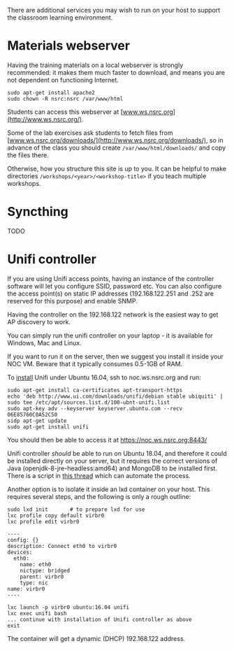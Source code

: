 There are additional services you may wish to run on your host to support
the classroom learning environment.

# Materials webserver

Having the training materials on a local webserver is strongly recommended:
it makes them much faster to download, and means you are not dependent on
functioning Internet.

```shell
sudo apt-get install apache2
sudo chown -R nsrc:nsrc /var/www/html
```

Students can access this webserver at [www.ws.nsrc.org](http://www.ws.nsrc.org/).

Some of the lab exercises ask students to fetch files from
[www.ws.nsrc.org/downloads/](http://www.ws.nsrc.org/downloads/), so in
advance of the class you should create `/var/www/html/downloads/` and copy
the files there.

Otherwise, how you structure this site is up to you.  It can be helpful to
make directories `/workshops/<year>/<workshop-title>` if you teach multiple
workshops.

# Syncthing

TODO

# Unifi controller

If you are using Unifi access points, having an instance of the controller
software will let you configure SSID, password etc.  You can also configure
the access point(s) on static IP addresses (192.168.122.251 and .252 are
reserved for this purpose) and enable SNMP.

Having the controller on the 192.168.122 network is the easiest way to get
AP discovery to work.

You can simply run the unifi controller on your laptop - it is available for
Windows, Mac and Linux.

If you want to run it on the server, then we suggest you install it inside
your NOC VM.  Beware that it typically consumes 0.5-1GB of RAM.

To [install](https://help.ubnt.com/hc/en-us/articles/220066768-UniFi-How-to-Install-and-Update-via-APT-on-Debian-or-Ubuntu)
Unifi under Ubuntu 16.04, ssh to noc.ws.nsrc.org and run:

```shell
sudo apt-get install ca-certificates apt-transport-https
echo 'deb http://www.ui.com/downloads/unifi/debian stable ubiquiti' | sudo tee /etc/apt/sources.list.d/100-ubnt-unifi.list
sudo apt-key adv --keyserver keyserver.ubuntu.com --recv 06E85760C0A52C50
sidp apt-get update
sudo apt-get install unifi
```

You should then be able to access it at <https://noc.ws.nsrc.org:8443/>

Unifi controller *should* be able to run on Ubuntu 18.04, and therefore it
could be installed directly on your server, but it requires the correct
versions of Java (openjdk-8-jre-headless:amd64) and MongoDB to be installed
first.  There is a script in
[this thread](https://community.ui.com/questions/UniFi-Installation-Scripts-or-UniFi-Easy-Update-Script-or-UniFi-Lets-Encrypt-or-Ubuntu-16-04-18-04-/ccbc7530-dd61-40a7-82ec-22b17f027776)
which can automate the process.

Another option is to isolate it inside an lxd container on your host.  This
requires several steps, and the following is only a rough outline:

```shell
sudo lxd init       # to prepare lxd for use
lxc profile copy default virbr0
lxc profile edit virbr0

----
config: {}
description: Connect eth0 to virbr0
devices:
  eth0:
    name: eth0
    nictype: bridged
    parent: virbr0
    type: nic
name: virbr0
----

lxc launch -p virbr0 ubuntu:16.04 unifi
lxc exec unifi bash
... continue with installation of Unifi controller as above
exit
```

The container will get a dynamic (DHCP) 192.168.122 address.
